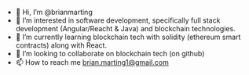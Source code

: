 - 👋 Hi, I’m @brianmarting
- 👀 I’m interested in software development, specifically full stack development (Angular/Reacht & Java) and blockchain technologies.
- 🌱 I’m currently learning blockchain tech with solidity (ethereum smart contracts) along with React.
- 💞️ I’m looking to collaborate on blockchain tech (on github)
- 📫 How to reach me brian.marting1@gmail.com

<!---
brianmarting/brianmarting is a ✨ special ✨ repository because its `README.md` (this file) appears on your GitHub profile.
You can click the Preview link to take a look at your changes.
--->
